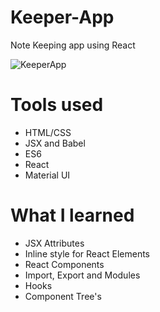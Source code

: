 # Keeper-App
Note Keeping app using React

![KeeperApp](https://i.postimg.cc/SxWS5DwZ/Keeper-App.jpg)

# Tools used

* HTML/CSS
* JSX and Babel
* ES6
* React
* Material UI

# What I learned

* JSX Attributes
* Inline style for React Elements
* React Components
* Import, Export and Modules
* Hooks
* Component Tree's
